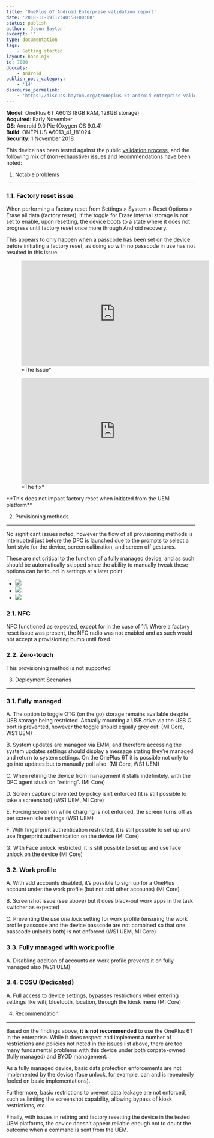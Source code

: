 ```yaml
---
title: 'OnePlus 6T Android Enterprise validation report'
date: '2018-11-09T12:40:58+00:00'
status: publish
author: 'Jason Bayton'
excerpt: ''
type: documentation
tags: 
    - Getting started
layout: base.njk
id: 7000
doccats:
    - Android
publish_post_category:
    - '14'
discourse_permalink:
    - 'https://discuss.bayton.org/t/oneplus-6t-android-enterprise-validation-report/237'
---
```

**Model**: OnePlus 6T A6013 (8GB RAM, 128GB storage)   
**Acquired**: Early November  
**OS**: Android 9.0 Pie (Oxygen OS 9.0.4)  
**Build**: ONEPLUS A6013\_41\_181024   
**Security**: 1 November 2018

This device has been tested against the public [validation process](/docs/enterprise-mobility/android/android-enterprise-device-support/validation-process-and-information/), and the following mix of (non-exhaustive) issues and recommendations have been noted:

1. Notable problems
-------------------

### 1.1. Factory reset issue  


When performing a factory reset from Settings &gt; System &gt; Reset Options &gt; Erase all data (factory reset), if the toggle for Erase internal storage is not set to enable, upon resetting, the device boots to a state where it does not progress until factory reset once more through Android recovery.

This appears to only happen when a passcode has been set on the device before initiating a factory reset, as doing so with no passcode in use has not resulted in this issue.

<figure class="wp-block-embed-youtube wp-block-embed is-type-video is-provider-youtube wp-embed-aspect-16-9 wp-has-aspect-ratio"><div class="wp-block-embed__wrapper"><iframe allow="accelerometer; autoplay; encrypted-media; gyroscope; picture-in-picture" allowfullscreen="" frameborder="0" height="281" loading="lazy" src="https://www.youtube.com/embed/BXe45lPNP6U?feature=oembed" width="500"></iframe></div><figcaption>*The Issue*</figcaption></figure><figure class="wp-block-embed-youtube wp-block-embed is-type-video is-provider-youtube wp-embed-aspect-16-9 wp-has-aspect-ratio"><div class="wp-block-embed__wrapper"><iframe allow="accelerometer; autoplay; encrypted-media; gyroscope; picture-in-picture" allowfullscreen="" frameborder="0" height="281" loading="lazy" src="https://www.youtube.com/embed/UYbq9xXLg-I?feature=oembed" width="500"></iframe></div><figcaption>*The fix*</figcaption></figure>**This does not impact factory reset when initiated from the UEM platform**

2. Provisioning methods  

--------------------------

No significant issues noted, however the flow of all provisioning methods is interrupted just before the DPC is launched due to the prompts to select a font style for the device, screen calibration, and screen off gestures.

These are not critical to the function of a fully managed device, and as such should be automatically skipped since the ability to manually tweak these options can be found in settings at a later point.

- ![](https://bucket.bayton.uk-lon1.upcloudobjects.com/../../uploads/2018/11/Screenshot_20180101-120010.jpg)
- ![](https://bucket.bayton.uk-lon1.upcloudobjects.com/../../uploads/2018/11/Screenshot_20180101-120014.jpg)
- ![](https://bucket.bayton.uk-lon1.upcloudobjects.com/../../uploads/2018/11/Screenshot_20180101-120018.jpg)

### 2.1. NFC

NFC functioned as expected, except for in the case of 1.1. Where a factory reset issue was present, the NFC radio was not enabled and as such would not accept a provisioning bump until fixed.

### 2.2. Zero-touch

This provisioning method is not supported

3. Deployment Scenarios
-----------------------

### 3.1. Fully managed

A. The option to toggle OTG (on the go) storage remains available despite USB storage being restricted. Actually mounting a USB drive via the USB C port is prevented, however the toggle should equally grey out. (MI Core, WS1 UEM)

B. System updates are managed via EMM, and therefore accessing the system updates settings should display a message stating they’re managed and return to system settings. On the OnePlus 6T it is possible not only to go into updates but to manually poll also. (MI Core, WS1 UEM)

C. When retiring the device from management it stalls indefinitely, with the DPC agent stuck on “retiring”. (MI Core)

D. Screen capture prevented by policy isn’t enforced (it is still possible to take a screenshot) (WS1 UEM, MI Core)

E. Forcing screen on while charging is not enforced, the screen turns off as per screen idle settings (WS1 UEM)

F. With fingerprint authentication restricted, it is still possible to set up and use fingerprint authentication on the device (MI Core)

G. With Face unlock restricted, it is still possible to set up and use face unlock on the device (MI Core)

### 3.2. Work profile

A. With add accounts disabled, it’s possible to sign up for a OnePlus account under the work profile (but not add other accounts) (MI Core)

B. Screenshot issue (see above) but it does black-out work apps in the task switcher as expected

C. Preventing the *use one lock* setting for work profile (ensuring the work profile passcode and the device passcode are not combined so that one passcode unlocks both) is not enforced (WS1 UEM, MI Core)

### 3.3. Fully managed with work profile

A. Disabling addition of accounts on work profile prevents it on fully managed also (WS1 UEM)

### 3.4. COSU (Dedicated)  


A. Full access to device settings, bypasses restrictions when entering settings like wifi, bluetooth, location, through the kiosk menu (MI Core)

4. Recommendation
-----------------

Based on the findings above, **it is not recommended** to use the OnePlus 6T in the enterprise. While it does respect and implement a number of restrictions and policies not noted in the issues list above, there are too many fundamental problems with this device under both corpate-owned (fully managed) and BYOD management.

As a fully managed device, basic data protection enforcements are not implemented by the device (face unlock, for example, can and is repeatedly fooled on basic implementations).

Furthermore, basic restrictions to prevent data leakage are not enforced, such as limiting the screenshot capability, allowing bypass of kiosk restrictions, etc.

Finally, with issues in retiring and factory resetting the device in the tested UEM platforms, the device doesn’t appear reliable enough not to doubt the outcome when a command is sent from the UEM.